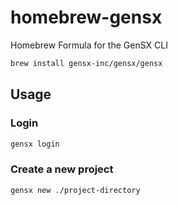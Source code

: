 # homebrew-gensx
Homebrew Formula for the GenSX CLI

```bash
brew install gensx-inc/gensx/gensx
```

## Usage

### Login

```bash
gensx login
```


### Create a new project

```bash
gensx new ./project-directory
```

